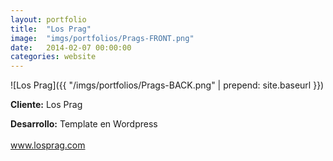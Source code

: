 ```yaml
---
layout:	portfolio
title:	"Los Prag"
image:	"imgs/portfolios/Prags-FRONT.png"
date:   2014-02-07 00:00:00
categories: website
---
```

![Los Prag]({{ "/imgs/portfolios/Prags-BACK.png" | prepend: site.baseurl }})

**Cliente:** Los Prag

**Desarrollo:** Template en Wordpress
<br><br>
<a class="link" href="http://www.losprag.com/" target="blank"> www.losprag.com</a>